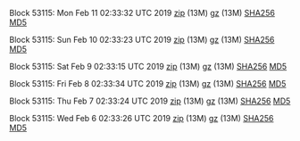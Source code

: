 Block 53115: Mon Feb 11 02:33:32 UTC 2019 [zip](https://files.01coin.io/testnet/2019-02-11/bootstrap.dat.zip) (13M) [gz](https://files.01coin.io/testnet/2019-02-11/bootstrap.dat.tar.gz) (13M) [SHA256](https://files.01coin.io/testnet/2019-02-11/sha256.txt) [MD5](https://files.01coin.io/testnet/2019-02-11/md5.txt)

Block 53115: Sun Feb 10 02:33:23 UTC 2019 [zip](https://files.01coin.io/testnet/2019-02-10/bootstrap.dat.zip) (13M) [gz](https://files.01coin.io/testnet/2019-02-10/bootstrap.dat.tar.gz) (13M) [SHA256](https://files.01coin.io/testnet/2019-02-10/sha256.txt) [MD5](https://files.01coin.io/testnet/2019-02-10/md5.txt)

Block 53115: Sat Feb  9 02:33:15 UTC 2019 [zip](https://files.01coin.io/testnet/2019-02-09/bootstrap.dat.zip) (13M) [gz](https://files.01coin.io/testnet/2019-02-09/bootstrap.dat.tar.gz) (13M) [SHA256](https://files.01coin.io/testnet/2019-02-09/sha256.txt) [MD5](https://files.01coin.io/testnet/2019-02-09/md5.txt)

Block 53115: Fri Feb  8 02:33:34 UTC 2019 [zip](https://files.01coin.io/testnet/2019-02-08/bootstrap.dat.zip) (13M) [gz](https://files.01coin.io/testnet/2019-02-08/bootstrap.dat.tar.gz) (13M) [SHA256](https://files.01coin.io/testnet/2019-02-08/sha256.txt) [MD5](https://files.01coin.io/testnet/2019-02-08/md5.txt)

Block 53115: Thu Feb  7 02:33:24 UTC 2019 [zip](https://files.01coin.io/testnet/2019-02-07/bootstrap.dat.zip) (13M) [gz](https://files.01coin.io/testnet/2019-02-07/bootstrap.dat.tar.gz) (13M) [SHA256](https://files.01coin.io/testnet/2019-02-07/sha256.txt) [MD5](https://files.01coin.io/testnet/2019-02-07/md5.txt)

Block 53115: Wed Feb  6 02:33:26 UTC 2019 [zip](https://files.01coin.io/testnet/2019-02-06/bootstrap.dat.zip) (13M) [gz](https://files.01coin.io/testnet/2019-02-06/bootstrap.dat.tar.gz) (13M) [SHA256](https://files.01coin.io/testnet/2019-02-06/sha256.txt) [MD5](https://files.01coin.io/testnet/2019-02-06/md5.txt)
